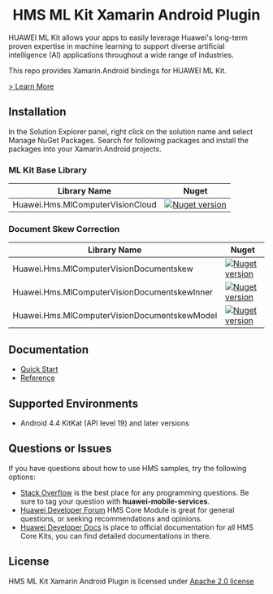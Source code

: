 <p align="center">
  <h1 align="center">HMS ML Kit Xamarin Android Plugin</h1>
</p>

HUAWEI ML Kit allows your apps to easily leverage Huawei's long-term proven expertise in machine learning to support diverse artificial intelligence (AI) applications throughout a wide range of industries.

This repo provides Xamarin.Android bindings for HUAWEI ML Kit.

[> Learn More](https://developer.huawei.com/consumer/en/doc/development/HMS-Plugin-Guides/about-service-0000001052602130)

## Installation

In the Solution Explorer panel, right click on the solution name and select Manage NuGet Packages. Search for following packages and install the packages into your Xamarin.Android projects.

### ML Kit Base Library

| Library Name  | Nuget |
|--------|-----|
| Huawei.Hms.MlComputerVisionCloud   |  <a href="https://www.nuget.org/packages/Huawei.Hms.MlComputerVisionCloud"><img src="https://img.shields.io/nuget/v/Huawei.Hms.MlComputerVisionCloud?color=%23ed2a1c&style=for-the-badge" alt="Nuget version"></a> |

### Document Skew Correction

| Library Name  | Nuget |
|--------|-----|
| Huawei.Hms.MlComputerVisionDocumentskew |  <a href="https://www.nuget.org/packages/Huawei.Hms.MlComputerVisionDocumentskew"><img src="https://img.shields.io/nuget/v/Huawei.Hms.MlComputerVisionDocumentskew?color=%23ed2a1c&style=for-the-badge" alt="Nuget version"></a> |
| Huawei.Hms.MlComputerVisionDocumentskewInner  |  <a href="https://www.nuget.org/packages/Huawei.Hms.MlComputerVisionDocumentskewInner"><img src="https://img.shields.io/nuget/v/Huawei.Hms.MlComputerVisionDocumentskewInner?color=%23ed2a1c&style=for-the-badge" alt="Nuget version"></a> |
| Huawei.Hms.MlComputerVisionDocumentskewModel  |  <a href="https://www.nuget.org/packages/Huawei.Hms.MlComputerVisionDocumentskewModel"><img src="https://img.shields.io/nuget/v/Huawei.Hms.MlComputerVisionDocumentskewModel?color=%23ed2a1c&style=for-the-badge" alt="Nuget version"></a> |


## Documentation

- [Quick Start](https://developer.huawei.com/consumer/en/doc/development/HMS-Plugin-Guides/prepare-dev-env-0000001052968081)
- [Reference](https://developer.huawei.com/consumer/en/doc/development/HMS-Plugin-References-V1/overview-0000001052991421-V1)

## Supported Environments

- Android 4.4 KitKat (API level 19) and later versions

## Questions or Issues

If you have questions about how to use HMS samples, try the following options:
- [Stack Overflow](https://stackoverflow.com/questions/tagged/huawei-mobile-services) is the best place for any programming questions. Be sure to tag your question with **huawei-mobile-services**.
- [Huawei Developer Forum](https://forums.developer.huawei.com/forumPortal/en/home?fid=0101187876626530001) HMS Core Module is great for general questions, or seeking recommendations and opinions.
- [Huawei Developer Docs](https://developer.huawei.com/consumer/en/doc/overview/HMS-Core-Plugin) is place to official documentation for all HMS Core Kits, you can find detailed documentations in there.

## License

HMS ML Kit Xamarin Android Plugin is licensed under [Apache 2.0 license](LICENSE)